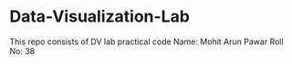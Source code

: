 # Data-Visualization-Lab
This repo consists of DV lab practical code Name: Mohit Arun Pawar Roll No: 38
